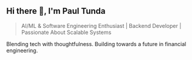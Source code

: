 ## Hi there 👋, I'm Paul Tunda

> AI/ML & Software Engineering Enthusiast | Backend Developer | Passionate About Scalable Systems

Blending tech with thoughtfulness. Building towards a future in financial engineering.

<!--

- 🔭 I’m currently working on [project name]
- 🌱 I’m currently learning [technologies, tools]
- 👯 I’m looking to collaborate on [topic or type of projects]
- 💬 Ask me about [topics]
- 📫 How to reach me: [email / LinkedIn / GitHub profile links]

-->

<!--
**Paul-Tunda/Paul-Tunda** is a ✨ _special_ ✨ repository because its `README.md` (this file) appears on your GitHub profile.

Here are some ideas to get you started:

- 🔭 I’m currently working on ...
- 🌱 I’m currently learning ...
- 👯 I’m looking to collaborate on ...
- 🤔 I’m looking for help with ...
- 💬 Ask me about ...
- 📫 How to reach me: ...
- 😄 Pronouns: ...
- ⚡ Fun fact: ...
-->

<!--
# 👋 Hi, I'm [Your Name]

> "Your tagline or mission statement here"



## 🔧 Languages & Tools
![JavaScript](https://img.shields.io/badge/-JavaScript-black?style=flat-square&logo=javascript)
![Python](https://img.shields.io/badge/-Python-black?style=flat-square&logo=Python)
![React](https://img.shields.io/badge/-React-black?style=flat-square&logo=react)
![Node.js](https://img.shields.io/badge/-Node.js-black?style=flat-square&logo=node.js)
<!-- Add more as needed -->
<!--

## 📊 GitHub Stats
![Your Name's GitHub stats](https://github-readme-stats.vercel.app/api?username=your-username&show_icons=true&theme=dark)

-->
